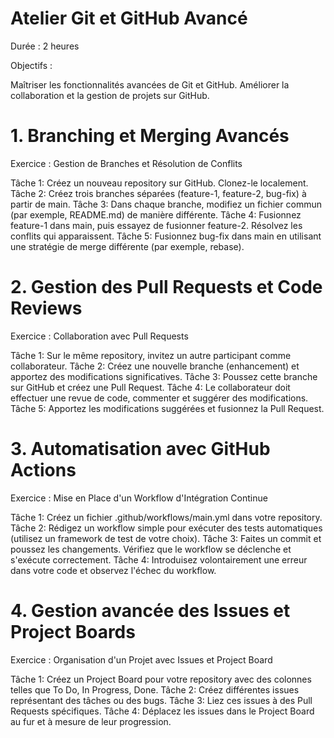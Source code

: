 # Atelier Git et GitHub Avancé
Durée : 2 heures

Objectifs :

Maîtriser les fonctionnalités avancées de Git et GitHub.
Améliorer la collaboration et la gestion de projets sur GitHub.

# 1. Branching et Merging Avancés
Exercice : Gestion de Branches et Résolution de Conflits

Tâche 1: Créez un nouveau repository sur GitHub. Clonez-le localement.
Tâche 2: Créez trois branches séparées (feature-1, feature-2, bug-fix) à partir de main.
Tâche 3: Dans chaque branche, modifiez un fichier commun (par exemple, README.md) de manière différente.
Tâche 4: Fusionnez feature-1 dans main, puis essayez de fusionner feature-2. Résolvez les conflits qui apparaissent.
Tâche 5: Fusionnez bug-fix dans main en utilisant une stratégie de merge différente (par exemple, rebase).

# 2. Gestion des Pull Requests et Code Reviews
Exercice : Collaboration avec Pull Requests

Tâche 1: Sur le même repository, invitez un autre participant comme collaborateur.
Tâche 2: Créez une nouvelle branche (enhancement) et apportez des modifications significatives.
Tâche 3: Poussez cette branche sur GitHub et créez une Pull Request.
Tâche 4: Le collaborateur doit effectuer une revue de code, commenter et suggérer des modifications.
Tâche 5: Apportez les modifications suggérées et fusionnez la Pull Request.

# 3. Automatisation avec GitHub Actions
Exercice : Mise en Place d'un Workflow d'Intégration Continue

Tâche 1: Créez un fichier .github/workflows/main.yml dans votre repository.
Tâche 2: Rédigez un workflow simple pour exécuter des tests automatiques (utilisez un framework de test de votre choix).
Tâche 3: Faites un commit et poussez les changements. Vérifiez que le workflow se déclenche et s'exécute correctement.
Tâche 4: Introduisez volontairement une erreur dans votre code et observez l'échec du workflow.

# 4. Gestion avancée des Issues et Project Boards
Exercice : Organisation d'un Projet avec Issues et Project Board

Tâche 1: Créez un Project Board pour votre repository avec des colonnes telles que To Do, In Progress, Done.
Tâche 2: Créez différentes issues représentant des tâches ou des bugs.
Tâche 3: Liez ces issues à des Pull Requests spécifiques.
Tâche 4: Déplacez les issues dans le Project Board au fur et à mesure de leur progression.
